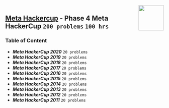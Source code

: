 <img align="right" width="80" src="https://github.com/cs-MohamedAyman/Problem-Solving-Training/blob/master/logos/metahackercup.jpg">

## [Meta Hackercup](https://www.facebook.com/codingcompetitions/hacker-cup/) - Phase 4 Meta HackerCup `200 problems` `100 hrs`

### Table of Content

- ***Meta HackerCup 2020***        `20 problems`
- ***Meta HackerCup 2019***        `20 problems`
- ***Meta HackerCup 2018***        `20 problems`
- ***Meta HackerCup 2017***        `20 problems`
- ***Meta HackerCup 2016***        `20 problems`
- ***Meta HackerCup 2015***        `20 problems`
- ***Meta HackerCup 2014***        `20 problems`
- ***Meta HackerCup 2013***        `20 problems`
- ***Meta HackerCup 2012***        `20 problems`
- ***Meta HackerCup 2011***        `20 problems`
